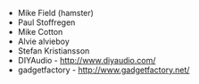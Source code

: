 * Mike Field (hamster)
* Paul Stoffregen
* Mike Cotton
* Alvie alvieboy
* Stefan Kristiansson
* DIYAudio - http://www.diyaudio.com/
* gadgetfactory - http://www.gadgetfactory.net/
